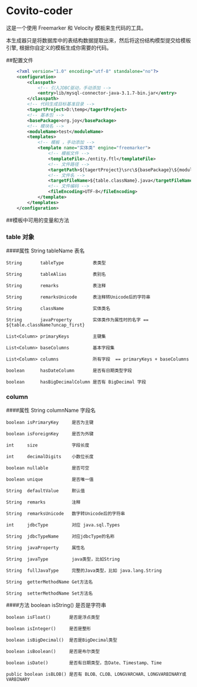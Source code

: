 Covito-coder
====
这是一个使用 Freemarker 和 Velocity 模板来生代码的工具。

本生成器只是将数据库中的表结构数据提取出来，然后将这份结构模型提交给模板引擎, 根据你自定义的模板生成你需要的代码。

##配置文件
```xml
    <?xml version="1.0" encoding="utf-8" standalone="no"?>
    <configuration>
        <classpath>
            <!-- 引入JDBC驱动，手动添加 -->
            <entry>lib/mysql-connector-java-3.1.7-bin.jar</entry>
        </classpath>
        <!-- 代码生成目标基准目录 -->
        <tagertProject>D:\temp</tagertProject>
        <!-- 基本包 -->
        <basePackage>org.joy</basePackage>
        <!-- 模块名 -->
        <moduleName>test</moduleName>
        <templates>
            <!-- 模板 ，手动添加 -->
            <template name="实体类" engine="freemarker">
                <!-- 模板文件 -->
                <templateFile>./entity.ftl</templateFile>
                <!-- 文件路径 -->
                <targetPath>${tagertProject}\src\${basePackage}\${moduleName}\entity\</targetPath>
                <!-- 文件名 -->
                <targetFileName>${table.className}.java</targetFileName>
                <!-- 文件编码 -->
                <fileEncoding>UTF-8</fileEncoding>
            </template>
        </templates>
    </configuration>
```

##模板中可用的变量和方法
### table 对象
####属性
    String       tableName           表名

	String       tableType           表类型

	String       tableAlias          表别名

	String       remarks             表注释

	String       remarksUnicode      表注释转Unicode后的字符串

	String       className           实体类名

	String       javaProperty        实体类作为属性时的名字 == ${table.className?uncap_first}

	List<Column> primaryKeys         主键集

	List<Column> baseColumns         基本字段集

	List<Column> columns             所有字段  == primaryKeys + baseColumns

	boolean      hasDateColumn       是否有日期类型字段

	boolean      hasBigDecimalColumn 是否有 BigDecimal 字段

### column
####属性
	String	columnName       字段名

	boolean isPrimaryKey     是否为主键

	boolean isForeignKey     是否为外键

	int     size             字段长度

	int     decimalDigits    小数位长度

	boolean nullable         是否可空

	boolean unique           是否唯一值

	String  defaultValue     默认值

	String  remarks          注释

	String  remarksUnicode   数字转Unicode后的字符串

	int     jdbcType         对应 java.sql.Types

	String  jdbcTypeName     对应jdbcType的名称

	String  javaProperty     属性名

	String  javaType         java类型，比如String

	String  fullJavaType     完整的Java类型，比如 java.lang.String

	String  getterMethodName Get方法名

	String  setterMethodName Set方法名

####方法
	boolean isString()      是否是字符串

	boolean isFloat()       是否是浮点类型

	boolean isInteger()     是否是整形

	boolean isBigDecimal()  是否是BigDecimal类型

	boolean isBoolean()     是否是布尔类型

	boolean isDate()        是否有日期类型，含Date、Timestamp、Time

	public boolean isBLOB() 是否有 BLOB、CLOB、LONGVARCHAR、LONGVARBINARY或VARBINARY

